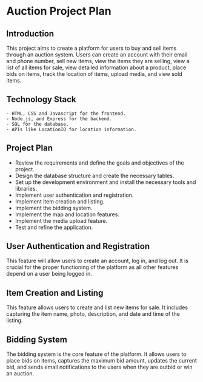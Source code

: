 # Auction Project Plan

## Introduction

This project aims to create a platform for users to buy and sell items through an auction system. Users can create an account with their email and phone number, sell new items, view the items they are selling, view a list of all items for sale, view detailed information about a product, place bids on items, track the location of items, upload media, and view sold items.

## Technology Stack
```
- HTML, CSS and Javascript for the frontend.
- Node.js, and Express for the backend.
- SQL for the database.
- APIs like LocationIQ for location information.

```
## Project Plan
* Review the requirements and define the goals and objectives of the project.
* Design the database structure and create the necessary tables.
* Set up the development environment and install the necessary tools and libraries.
* Implement user authentication and registration.
* Implement item creation and listing.
* Implement the bidding system.
* Implement the map and location features.
* Implement the media upload feature.
* Test and refine the application.

## User Authentication and Registration
This feature will allow users to create an account, log in, and log out. It is crucial for the proper functioning of the platform as all other features depend on a user being logged in.

## Item Creation and Listing
This feature allows users to create and list new items for sale. It includes capturing the item name, photo, description, and date and time of the listing.

## Bidding System
The bidding system is the core feature of the platform. It allows users to place bids on items, captures the maximum bid amount, updates the current bid, and sends email notifications to the users when they are outbid or win an auction.